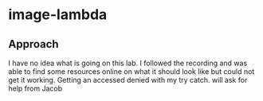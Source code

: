# image-lambda

## Approach
I have no idea what is going on this lab. I followed the recording and was able to find some resources online on what it should look like but could not get it working. Getting an accessed denied with my try catch.
will ask for help from Jacob
